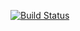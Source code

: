 [![Build Status](https://travis-ci.org/bbulgan/travis.svg?branch=master)](https://travis-ci.org/bbulgan/travis)
